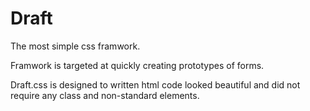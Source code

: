 # Draft
The most simple css framwork.

Framwork is targeted at quickly creating prototypes of forms.

Draft.css is designed to written html code looked beautiful and did
not require any class and non-standard elements.
